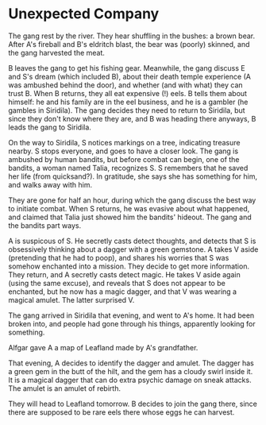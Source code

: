# Unexpected Company

The gang rest by the river.
They hear shuffling in the bushes: a brown bear.
After A's fireball and B's eldritch blast,
the bear was (poorly) skinned, and the gang harvested the meat.

B leaves the gang to get his fishing gear.
Meanwhile, the gang discuss E and S's dream (which included B), 
about their death temple experience (A was ambushed behind the door),
and whether (and with what) they can trust B.
When B returns, they all eat expensive (!) eels.
B tells them about himself: he and his family are in the eel business, and he is a gambler (he gambles in Siridila).
The gang decides they need to return to Siridila, but since they don't know where they are,
and B was heading there anyways, B leads the gang to Siridila.

On the way to Siridila,
S notices markings on a tree, indicating treasure nearby.
S stops everyone, and goes to have a closer look.
The gang is ambushed by human bandits, but before combat can begin, 
one of the bandits, a woman named Talia, recognizes S.
S remembers that he saved her life (from quicksand?).
In gratitude, 
she says she has something for him, 
and walks away with him.

They are gone for half an hour,
during which the gang discuss the best way to initiate combat.
When S returns, he was evasive about what happened,
and claimed that Talia just showed him the bandits' hideout.
The gang and the bandits part ways.

A is suspicous of S.
He secretly casts detect thoughts, and detects that S is obsessively thinking about a dagger with a green gemstone.
A takes V aside (pretending that he had to poop),
and shares his worries that S was somehow enchanted into a mission.
They decide to get more information.
They return, and A secretly casts detect magic.
He takes V aside again (using the same excuse),
and reveals that S does not appear to be enchanted,
but he now has a magic dagger, 
and that V was wearing a magical amulet.
The latter surprised V.

The gang arrived in Siridila that evening,
and went to A's home.
It had been broken into, and people had gone through his things, apparently looking for something.

Alfgar gave A a map of Leafland made by A's grandfather.

That evening,
A decides to identify the dagger and amulet.
The dagger has a green gem in the butt of the hilt, and the gem has a cloudy swirl inside it.
It is a magical dagger that can do extra psychic damage on sneak attacks.
The amulet is an amulet of rebirth.

They will head to Leafland tomorrow.
B decides to join the gang there, since there are supposed to be rare eels there whose eggs he can harvest.
